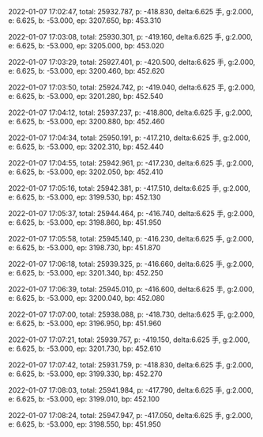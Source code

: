 2022-01-07 17:02:47, total: 25932.787, p: -418.830, delta:6.625 手, g:2.000, e: 6.625, b: -53.000, ep: 3207.650, bp: 453.310

2022-01-07 17:03:08, total: 25930.301, p: -419.160, delta:6.625 手, g:2.000, e: 6.625, b: -53.000, ep: 3205.000, bp: 453.020

2022-01-07 17:03:29, total: 25927.401, p: -420.500, delta:6.625 手, g:2.000, e: 6.625, b: -53.000, ep: 3200.460, bp: 452.620

2022-01-07 17:03:50, total: 25924.742, p: -419.040, delta:6.625 手, g:2.000, e: 6.625, b: -53.000, ep: 3201.280, bp: 452.540

2022-01-07 17:04:12, total: 25937.237, p: -418.800, delta:6.625 手, g:2.000, e: 6.625, b: -53.000, ep: 3200.880, bp: 452.460

2022-01-07 17:04:34, total: 25950.191, p: -417.210, delta:6.625 手, g:2.000, e: 6.625, b: -53.000, ep: 3202.310, bp: 452.440

2022-01-07 17:04:55, total: 25942.961, p: -417.230, delta:6.625 手, g:2.000, e: 6.625, b: -53.000, ep: 3202.050, bp: 452.410

2022-01-07 17:05:16, total: 25942.381, p: -417.510, delta:6.625 手, g:2.000, e: 6.625, b: -53.000, ep: 3199.530, bp: 452.130

2022-01-07 17:05:37, total: 25944.464, p: -416.740, delta:6.625 手, g:2.000, e: 6.625, b: -53.000, ep: 3198.860, bp: 451.950

2022-01-07 17:05:58, total: 25945.140, p: -416.230, delta:6.625 手, g:2.000, e: 6.625, b: -53.000, ep: 3198.730, bp: 451.870

2022-01-07 17:06:18, total: 25939.325, p: -416.660, delta:6.625 手, g:2.000, e: 6.625, b: -53.000, ep: 3201.340, bp: 452.250

2022-01-07 17:06:39, total: 25945.010, p: -416.600, delta:6.625 手, g:2.000, e: 6.625, b: -53.000, ep: 3200.040, bp: 452.080

2022-01-07 17:07:00, total: 25938.088, p: -418.730, delta:6.625 手, g:2.000, e: 6.625, b: -53.000, ep: 3196.950, bp: 451.960

2022-01-07 17:07:21, total: 25939.757, p: -419.150, delta:6.625 手, g:2.000, e: 6.625, b: -53.000, ep: 3201.730, bp: 452.610

2022-01-07 17:07:42, total: 25931.759, p: -418.830, delta:6.625 手, g:2.000, e: 6.625, b: -53.000, ep: 3199.330, bp: 452.270

2022-01-07 17:08:03, total: 25941.984, p: -417.790, delta:6.625 手, g:2.000, e: 6.625, b: -53.000, ep: 3199.010, bp: 452.100

2022-01-07 17:08:24, total: 25947.947, p: -417.050, delta:6.625 手, g:2.000, e: 6.625, b: -53.000, ep: 3198.550, bp: 451.950